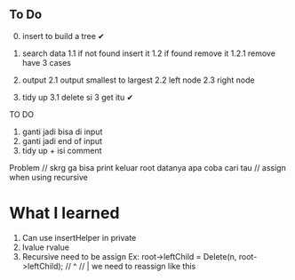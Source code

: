 
## To Do

0. insert to build a tree ✔

1. search data
    1.1 if not found insert it
    1.2 if found remove it
        1.2.1 remove have 3 cases

        
2. output
    2.1 output smallest to largest
    2.2 left node
    2.3 right node

3. tidy up 
    3.1 delete si 3 get itu ✔


TO DO
1. ganti jadi bisa di input
2. ganti jadi end of input
3. tidy up + isi comment


Problem
// skrg ga bisa print keluar root datanya apa coba cari tau 
// assign when using recursive 


# What I learned
1. Can use insertHelper in private
2. lvalue rvalue
3. Recursive need to be assign 
Ex: 
root->leftChild = Delete(n, root->leftChild);
            //  ^
            //  | we need to reassign like this

            